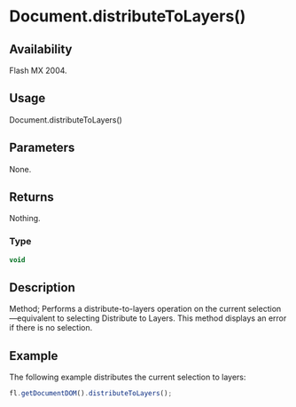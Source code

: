 # Document.distributeToLayers()

## Availability

Flash MX 2004.

## Usage

Document.distributeToLayers()

## Parameters

None.

## Returns

Nothing.

### Type

```typescript
void
```

## Description

Method; Performs a distribute-to-layers operation on the current selection—equivalent to selecting Distribute to Layers. This method displays an error if there is no selection.

## Example

The following example distributes the current selection to layers:

```javascript
fl.getDocumentDOM().distributeToLayers();
```
